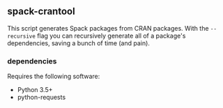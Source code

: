 ## spack-crantool

This script generates Spack packages from CRAN packages.
With the `--recursive` flag you can recursively generate all of a package's dependencies, saving a bunch of time (and pain).

### dependencies

Requires the following software:
 - Python 3.5+
 - python-requests
